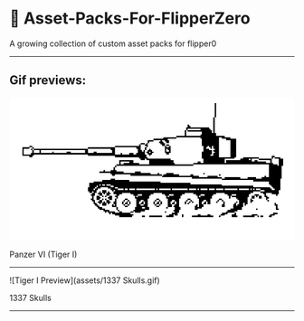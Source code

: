 # 🐬 Asset-Packs-For-FlipperZero 
A growing collection of custom asset packs for flipper0

---

## Gif previews:

![Tiger I Preview](assets/tiger1.gif)

Panzer VI (Tiger I)

---

![Tiger I Preview](assets/1337 Skulls.gif)

1337 Skulls

---
